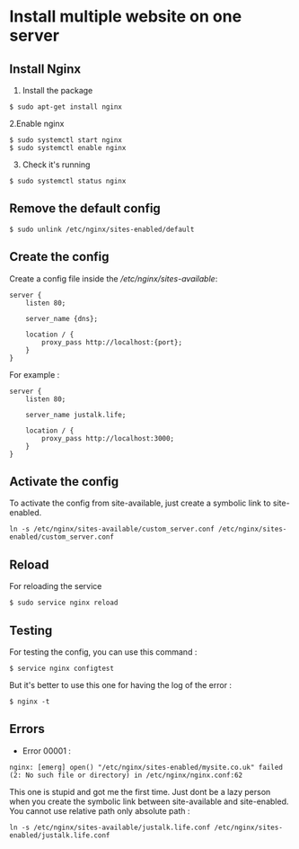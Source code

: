 # Install multiple website on one server

## Install Nginx

1. Install the package

```
$ sudo apt-get install nginx
```

2.Enable nginx

```
$ sudo systemctl start nginx
$ sudo systemctl enable nginx
```

3. Check it's running

```
$ sudo systemctl status nginx
```

## Remove the default config

```
$ sudo unlink /etc/nginx/sites-enabled/default
```

## Create the config

Create a config file inside the */etc/nginx/sites-available*:

```
server {
    listen 80;

    server_name {dns};

    location / {
        proxy_pass http://localhost:{port};
    }
}
```

For example :

```
server {
    listen 80;

    server_name justalk.life;

    location / {
        proxy_pass http://localhost:3000;
    }
}
```

## Activate the config

To activate the config from site-available, just create a symbolic link to site-enabled.

```
ln -s /etc/nginx/sites-available/custom_server.conf /etc/nginx/sites-enabled/custom_server.conf
```

## Reload

For reloading the service

```
$ sudo service nginx reload
```

## Testing

For testing the config, you can use this command :

```
$ service nginx configtest
```

But it's better to use this one for having the log of the error :

```
$ nginx -t
```

## Errors

* Error 00001 :

```
nginx: [emerg] open() "/etc/nginx/sites-enabled/mysite.co.uk" failed (2: No such file or directory) in /etc/nginx/nginx.conf:62
```

This one is stupid and got me the first time. Just dont be a lazy person when you create the symbolic link between site-available and site-enabled. You cannot use relative path only absolute path :

```
ln -s /etc/nginx/sites-available/justalk.life.conf /etc/nginx/sites-enabled/justalk.life.conf
```
